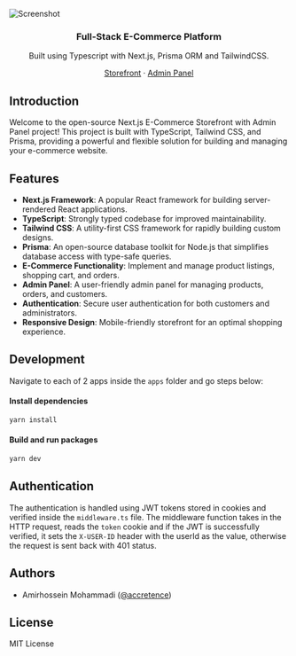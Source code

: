 ![Screenshot](https://github.com/Accretence/next-prisma-tailwind-ecommerce/assets/45223699/00444538-a496-4f90-814f-7e57a580ad17)

<div align="center"><h3>Full-Stack E-Commerce Platform</h3><p>Built using Typescript with Next.js, Prisma ORM and TailwindCSS.</p></div>
<div align="center">
<a href="https://store.accretence.com">Storefront</a> 
<span> · </span>
<a href="https://admin.accretence.com">Admin Panel</a>
</div>

## Introduction

Welcome to the open-source Next.js E-Commerce Storefront with Admin Panel project! This project is built with TypeScript, Tailwind CSS, and Prisma, providing a powerful and flexible solution for building and managing your e-commerce website.

## Features

-  **Next.js Framework**: A popular React framework for building server-rendered React applications.
-  **TypeScript**: Strongly typed codebase for improved maintainability.
-  **Tailwind CSS**: A utility-first CSS framework for rapidly building custom designs.
-  **Prisma**: An open-source database toolkit for Node.js that simplifies database access with type-safe queries.
-  **E-Commerce Functionality**: Implement and manage product listings, shopping cart, and orders.
-  **Admin Panel**: A user-friendly admin panel for managing products, orders, and customers.
-  **Authentication**: Secure user authentication for both customers and administrators.
-  **Responsive Design**: Mobile-friendly storefront for an optimal shopping experience.

## Development

Navigate to each of 2 apps inside the `apps` folder and go steps below:

#### Install dependencies

```sh
yarn install
```

#### Build and run packages

```sh
yarn dev
```

## Authentication

The authentication is handled using JWT tokens stored in cookies and verified inside the `middleware.ts` file. The middleware function takes in the HTTP request, reads the `token` cookie and if the JWT is successfully verified, it sets the `X-USER-ID` header with the userId as the value, otherwise the request is sent back with 401 status.

## Authors

-  Amirhossein Mohammadi ([@accretence](https://accretence.com))

## License

MIT License
